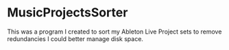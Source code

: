 # MusicProjectsSorter
This was a program I created to sort my Ableton Live Project sets to remove redundancies I could better manage disk space.
